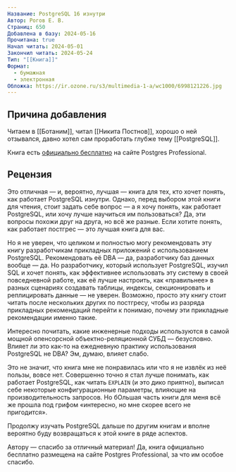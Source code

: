 ```yaml
---
Название: PostgreSQL 16 изнутри
Автор: Рогов Е. В.
Страниц: 650
Добавлена в базу: 2024-05-16
Прочитана: true
Начал читать: 2024-05-01
Закончил читать: 2024-05-24
Тип: "[[Книга]]"
Формат:
  - бумажная
  - электронная
Обложка: https://ir.ozone.ru/s3/multimedia-1-a/wc1000/6998121226.jpg
---
```

## Причина добавления

Читаем в [[Ботаним]], читал [[Никита Постнов]], хорошо о ней отзывался, давно хотел сам проработать глубже тему [[PostgreSQL]].

Книга есть [официально бесплатно](https://postgrespro.ru/education/books/internals) на сайте Postgres Professional.

## Рецензия

Это отличная — и, вероятно, лучшая — книга для тех, кто хочет понять, как работает PostgreSQL изнутри. Однако, перед выбором этой книги для чтения, стоит задать себе вопрос — а я хочу понять, как работает PostgreSQL, или хочу лучше научиться им пользоваться? Да, эти вопросы похожи друг на друга, но всё же разные. Если хотите понять, как работает постгрес — это лучшая книга для вас.

Но я не уверен, что целиком и полностью могу рекомендовать эту книгу разработчикам прикладных приложений с использованием PostgreSQL. Рекомендовать её DBA — да, разработчику баз данных вообще — да. Но разработчику, который использует PostgreSQL, изучил SQL и хочет понять, как эффективнее использовать эту систему в своей повседневной работе, как её лучше настроить, как «правильнее» в разных сценариях создавать таблицы, индексы, секционировать и реплицировать данные  — не уверен. Возможно, просто эту книгу стоит читать после нескольких других по постгресу, чтобы из разряда прикладных рекомендаций перейти к понимаю, почему эти прикладные рекомендации именно такие.

Интересно почитать, какие инженерные подходы используются в самой мощной опенсорсной объектно-реляционной СУБД — безусловно. Влияет ли это как-то на ежедневную практику использования PostgreSQL не DBA? Эм, думаю, влияет слабо.

Это не значит, что книга мне не понравилась или что я не извлёк из неё пользы, вовсе нет. Совершенно точно я стал лучше понимать, как работает PostgreSQL, как читать `EXPLAIN` (и это дико приятно), выписал себе некоторые конфигурационные параметры, влияющие на производительность запросов. Но бОльшая часть книги для меня всё же прошла под грифом «интересно, но мне скорее всего не пригодится».

Продолжу изучать PostgreSQL дальше по другим книгам и вполне вероятно буду возвращаться к этой книге в ряде аспектов.

Автору — спасибо за отличный материал! Да, книга официально бесплатно размещена на сайте Postgres Professional, за что им особое спасибо.